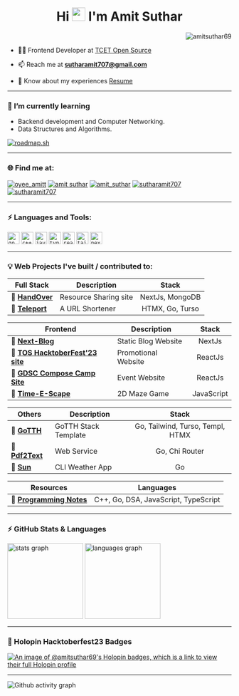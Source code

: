<!-- <img src="https://github.com/1999AZZAR/1999AZZAR/blob/main/resources/img/grid-snake.svg" /> -->
<h1 align="center" style="font-weight: bold">Hi <img src="https://blog.joypixels.com/content/images/2019/06/waving_hand_sign_1024.gif" width="30px"> I'm Amit Suthar</h1>
<!-- <h3 align="center">Frontend Developer</h3> -->

<p align="right"> <img src="https://komarev.com/ghpvc/?username=amitsuthar69&label=Profile%20views&color=0e75b6" alt="amitsuthar69" /> </p>

- 👨‍💻 Frontend Developer at [TCET Open Source](https://github.com/tcet-opensource)

- 📫 Reach me at **sutharamit707@gmail.com**

- 📄 Know about my experiences [Resume](https://sutharamit707.hackerresume.io/9eb44265-87f3-49df-87a8-3edd6608d66c)

---

### 🌱 I’m currently learning
  
 - Backend development and Computer Networking.
 - Data Structures and Algorithms.

[![roadmap.sh](https://api.roadmap.sh/v1-badge/wide/65410ecbc5b7df990dfde00e?variant=dark)](https://roadmap.sh)

---

<h3 style="font-weight: bold" >🌐 Find me at:</h3>

<p>
<a href="https://twitter.com/oyee_amitt" target="blank"><img align="center" src="https://img.shields.io/badge/Twitter-1DA1F2?style=for-the-badge&logo=twitter&logoColor=white" alt="oyee_amitt"/></a>
<a href="https://www.linkedin.com/in/amitsuthar69" target="blank"><img align="center" src="https://img.shields.io/badge/LinkedIn-0077B5?style=for-the-badge&logo=linkedin&logoColor=white" alt="amit suthar"/></a>
<a href="https://leetcode.com/sutharamit707/" target="blank"><img align="center" src="https://img.shields.io/badge/dynamic/json?style=for-the-badge&labelColor=black&color=%23ffa116&label=leetcode&query=solved&url=https%3A%2F%2Fbadge.xyli.tech/%2Fapi%2Fusers%2Fsutharamit707&logo=leetcode&logoColor=yellow" alt="amit_suthar"/></a>
<a href="https://www.hackerrank.com/sutharamit707" target="blank"><img align="center" src="https://img.shields.io/badge/-Hackerrank-2EC866?style=for-the-badge&logo=HackerRank&logoColor=white" alt="sutharamit707"/></a>
<a href="https://www.codechef.com/users/amit_suthar" target="blank"><img align="center" src="https://img.shields.io/badge/CodeChef-%23964B00.svg?style=for-the-badge&logo=CodeChef&logoColor=white" alt="sutharamit707"/></a>
</p>

---

<h3 style="font-weight: bold" >⚡ Languages and Tools:</h3>
<p> 
<code><img height="27" src="https://img.shields.io/badge/go-%2300ADD8.svg?style=for-the-badge&logo=go&logoColor=white" alt="go" title="go"></code>
<code><img height="27" src="https://img.shields.io/badge/C++-00599C?style=flat-square&logo=C%2B%2B&logoColor=white" alt="c++" title="c++"></code>
<code><img height="27" src="https://img.shields.io/badge/JavaScript-323330?style=for-the-badge&logo=javascript&logoColor=F7DF1E" alt="javascript" title="JavaScript"></code>
<code><img height="27" src="https://img.shields.io/badge/TypeScript-007ACC?style=for-the-badge&logo=typescript&logoColor=white" alt="typescript" title="ts"></code>
<code><img height="27" src="https://img.shields.io/badge/-ReactJs-61DAFB?logo=react&logoColor=white&style=for-the-badge" alt="react" title="react"></code>
<code><img height="27" src="https://img.shields.io/badge/tailwindcss-0F172A?&logo=tailwindcss" alt="tailwind" title="tailwind"></code>
<code><img height="27" src="https://img.shields.io/badge/next.js-000000?style=for-the-badge&logo=nextdotjs&logoColor=white" alt="nextjs" title="nextjs"></code>
  
---

### 💡 Web Projects I've built / contributed to:

| Full Stack                                                     |     Description       |        Stack            |
| ---------------------------------------------------------------|-----------------------| :---------------------: |
| 🔗 [**HandOver**](https://github.com/amitsuthar69/handOver)    | Resource Sharing site | NextJs, MongoDB         |
| 🔗 [**Teleport**](https://github.com/amitsuthar69/teleport/)   | A URL Shortener       | HTMX, Go, Turso         |

| Frontend                                                                              | Description         |        Stack            |
| --------------------------------------------------------------------------------------|---------------------| :---------------------: |
| 🔗 [**Next-Blog**](https://github.com/amitsuthar69/next-blog)                         | Static Blog Website |  NextJs                 |
| 🔗 [**TOS HacktoberFest'23 site**](https://github.com/tcet-opensource/hacktober-fest) | Promotional Website |  ReactJs                |
| 🔗 [**GDSC Compose Camp Site**](https://github.com/amitsuthar69/gdsc-compose-camp)    | Event Website       |  ReactJs                |
| 🔗 [**Time-E-Scape**](https://github.com/BitBrigade/Tim-E-Scape)                      | 2D Maze Game        | JavaScript              |

| Others                                                            | Description      |        Stack            |
| ------------------------------------------------------------------|------------------| :---------------------: |
| 🔗 [**GoTTH**](https://github.com/amitsuthar69/sun)               | GoTTH Stack Template | Go, Tailwind, Turso, Templ, HTMX |
| 🔗 [**Pdf2Text**](https://github.com/amitsuthar69/pdf2text/)      | Web Service      | Go, Chi Router          |
| 🔗 [**Sun**](https://github.com/amitsuthar69/sun)                 | CLI Weather App  | Go                      |

| Resources                                                                     |            Languages                 |
| ----------------------------------------------------------------------------- | :----------------------------------: |
| 🔗 [**Programming Notes**](https://github.com/amitsuthar69/Programming-Notes) | C++, Go, DSA, JavaScript, TypeScript |

---

### ⚡ GitHub Stats & Languages

<div>
  <img src="https://github-readme-stats.vercel.app/api?username=amitsuthar69&hide_title=false&hide_rank=false&show_icons=true&include_all_commits=true&count_private=true&disable_animations=false&theme=dracula&locale=en&hide_border=false" height="170" alt="stats graph"  />
  <img src="https://github-readme-stats.vercel.app/api/top-langs?username=amitsuthar69&locale=en&hide_title=false&layout=compact&card_width=320&langs_count=5&theme=dracula&hide_border=false&hide=css,purebasic,python" height="170" alt="languages graph"  />
</div>

---
<h3>📛 Holopin Hacktoberfest23 Badges</h3>

[![An image of @amitsuthar69's Holopin badges, which is a link to view their full Holopin profile](https://holopin.me/amitsuthar69)](https://holopin.io/@amitsuthar69)

---

![Github activity graph](https://github-readme-activity-graph.vercel.app/graph?username=amitsuthar69&theme=tokyo-night&radius=16)

</div>
